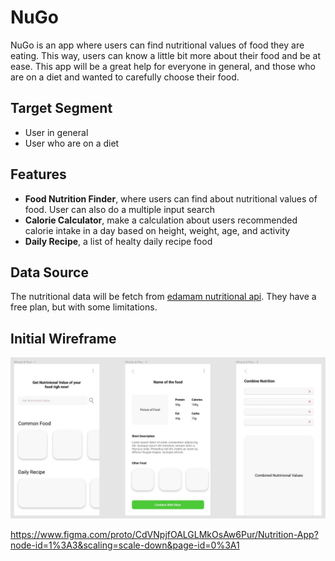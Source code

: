 # NuGo

NuGo is an app where users can find nutritional values of food they are eating. This way, users can know a little bit more about their food and be at ease. This app will be a great help for everyone in general, and those who are on a diet and wanted to carefully choose their food.

## Target Segment

-  User in general
-  User who are on a diet

## Features

-  **Food Nutrition Finder**, where users can find about nutritional values of food. User can also do a multiple input search
-  **Calorie Calculator**, make a calculation about users recommended calorie intake in a day based on height, weight, age, and activity
-  **Daily Recipe**, a list of healty daily recipe food

## Data Source

The nutritional data will be fetch from [edamam nutritional api](https://developer.edamam.com/edamam-nutrition-api). They have a free plan, but with some limitations.

## Initial Wireframe

<p align="center">
<img src="./nugo-wireframe.jpg" alt="wireframe of the start, registration, and login pages">
</p>

https://www.figma.com/proto/CdVNpjfOALGLMkOsAw6Pur/Nutrition-App?node-id=1%3A3&scaling=scale-down&page-id=0%3A1
